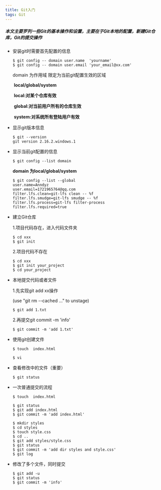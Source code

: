 ```yaml
---
title: Git入门
tags: Git
---
```

##### 本文主要罗列一些Git的基本操作和设置，主要在于Git本地的配置，新建Git仓库，Git的提交操作

<!--more-->

- 安装git时需要首先配置的信息

  ```shell
  $ git config -- domain user.name  'yourname'
  $ git config -- domain user.email 'your_email@xx.com'
  ```

  domain  为作用域 限定为当前git配置生效的区域

  ​				**local/global/system**

  ​				**local:对某个仓库有效**

  ​				**global:对当前用户所有的仓库生效**

  ​				**system:对系统所有登陆用户有效**

- 显示git版本信息

  ```shell
  $ git --version
  git version 2.16.2.windows.1
  ```

- 显示当前git配置的信息

  ```shell
  $ git config --list domain
  ```

  **domain  为local/global/system**

  ```shell
  $ git config --list --global
  user.name=Anndyz
  user.email=1721965764@qq.com
  filter.lfs.clean=git-lfs clean -- %f
  filter.lfs.smudge=git-lfs smudge -- %f
  filter.lfs.process=git-lfs filter-process
  filter.lfs.required=true
  ```

- 建立Git仓库

  1.项目代码存在，进入代码文件夹

  ```shell
  $ cd xxx
  $ git init
  ```

  2.项目代码不存在

  ```shell
  $ cd xxx
  $ git init your_project
  $ cd your_project
  ```

- 本地提交代码或者文件

  1.先实现git add  xx操作

    (use "git rm --cached <file>..." to unstage)

  ```shell
  $ git add 1.txt
  ```

  2.再提交git commit -m  'info'

  ```shell
  $ git commit -m 'add 1.txt'
  ```

- 使用git创建文件

  ```shell
  $ touch  index.html  
  ```

  ```shell
  $ vi
  ```

- 查看修改中的文件（重要）

  ```shell
  $ git status
  ```

- 一次普通提交的流程

  ```shell
  $ touch  index.html 
  
  $ git status
  $ git add index.html
  $ git commit -m 'add index.html'
  
  $ mkdir styles
  $ cd styles
  $ touch style.css 
  $ cd ..
  $ git add styles/style.css
  $ git status
  $ git commit -m 'add dir styles and style.css'
  $ git log
  
  ```

- 修改了多个文件，同时提交

  ```shell
  $ git add -u
  $ git status
  $ git commit -m 'info'
  ```

  